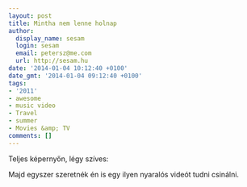 ```yaml
---
layout: post
title: Mintha nem lenne holnap
author:
  display_name: sesam
  login: sesam
  email: petersz@me.com
  url: http://sesam.hu
date: '2014-01-04 10:12:40 +0100'
date_gmt: '2014-01-04 09:12:40 +0100'
tags:
- '2011'
- awesome
- music video
- Travel
- summer
- Movies &amp; TV
comments: []
---
```


Teljes képernyőn, légy szíves:

Majd egyszer szeretnék én is egy ilyen nyaralós videót tudni csinálni.
